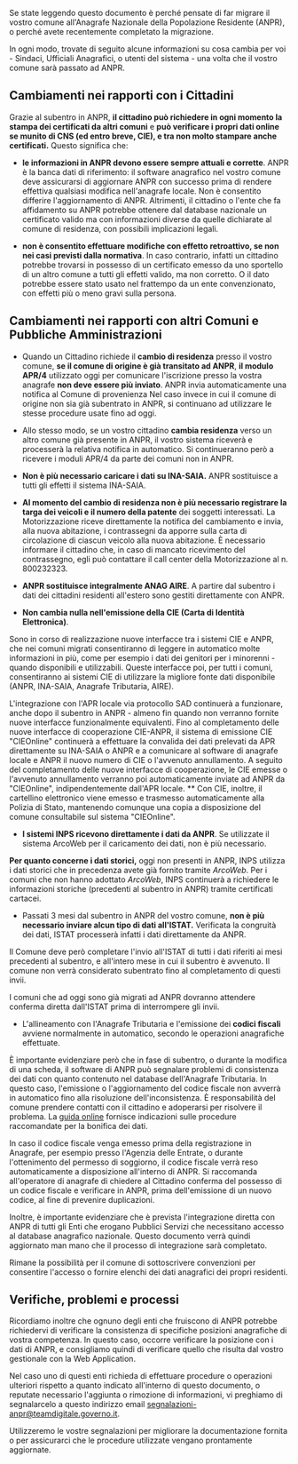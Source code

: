 Se state leggendo questo documento è perché pensate di far migrare il vostro
comune all'Anagrafe Nazionale della Popolazione Residente (ANPR), o perché
avete recentemente completato la migrazione.

In ogni modo, trovate di seguito alcune informazioni su cosa cambia per voi -
Sindaci, Ufficiali Anagrafici, o utenti del sistema - una volta che il vostro
comune sarà passato ad ANPR.

## Cambiamenti nei rapporti con i Cittadini

Grazie al subentro in ANPR, **il cittadino può richiedere in ogni momento la stampa dei certificati da altri comuni** e **può verificare i propri dati online se munito di CNS (ed entro breve, CIE), e tra non molto stampare anche certificati.** Questo significa che:


* **le informazioni in ANPR devono essere sempre attuali e corrette**. ANPR è la banca dati di riferimento: il software anagrafico nel vostro comune deve assicurarsi di aggiornare ANPR con successo prima di rendere effettiva qualsiasi modifica nell'anagrafe locale. Non è consentito differire l'aggiornamento di ANPR. Altrimenti, il cittadino o l'ente che fa affidamento su ANPR potrebbe ottenere dal database nazionale un certificato valido ma con informazioni diverse da quelle dichiarate al comune di residenza, con possibili implicazioni legali.

* **non è consentito effettuare modifiche con effetto retroattivo, se non nei casi previsti dalla normativa**. In caso contrario, infatti un cittadino potrebbe trovarsi in possesso di un certificato emesso da uno sportello di un altro comune a tutti gli effetti valido, ma non corretto. O il dato potrebbe essere stato usato nel frattempo da un ente convenzionato, con effetti più o meno gravi sulla persona.

## Cambiamenti nei rapporti con altri Comuni e Pubbliche Amministrazioni

* Quando un Cittadino richiede il **cambio di residenza** presso il vostro comune, **se il comune di origine è già transitato ad ANPR**, **il modulo APR/4** utilizzato oggi per comunicare l'iscrizione presso la vostra anagrafe **non deve essere più inviato**. ANPR invia automaticamente una notifica al Comune di provenienza
Nel caso invece in cui il comune di origine non sia già subentrato in ANPR, si continuano ad utilizzare le stesse procedure usate fino ad oggi.


* Allo stesso modo, se un vostro cittadino **cambia residenza** verso un altro comune già presente in ANPR, il vostro sistema riceverà e processerà la relativa notifica in automatico.
Si continueranno però a ricevere i moduli APR/4 da parte dei comuni non in ANPR.


* **Non è più necessario caricare i dati su INA-SAIA.** ANPR sostituisce a tutti gli effetti il sistema INA-SAIA.

* **Al momento del cambio di residenza non è più necessario registrare la targa dei veicoli e il numero della patente** dei soggetti interessati. La Motorizzazione riceve direttamente la notifica del cambiamento e invia, alla nuova abitazione, i contrassegni da apporre sulla carta di circolazione di ciascun veicolo alla nuova abitazione. È necessario informare il cittadino che, in caso di mancato ricevimento del contrassegno, egli può contattare il call center della Motorizzazione al n. 800232323.

* **ANPR sostituisce integralmente ANAG AIRE**. A partire dal subentro i dati dei cittadini residenti all'estero sono gestiti direttamente con ANPR.


* **Non cambia nulla nell'emissione della CIE (Carta di Identità Elettronica)**.

Sono in corso di realizzazione nuove interfacce tra i sistemi CIE e ANPR, che nei comuni migrati consentiranno di leggere in automatico molte informazioni in più, come per esempio i dati dei genitori per i minorenni - quando disponibili e utilizzabili. Queste interfacce poi, per tutti i comuni, consentiranno ai sistemi CIE di utilizzare la migliore fonte dati disponibile (ANPR, INA-SAIA, Anagrafe Tributaria, AIRE).

L'integrazione con l'APR locale via protocollo SAD continuerà a funzionare, anche dopo il subentro in ANPR - almeno fin quando non verranno fornite nuove interfacce funzionalmente equivalenti.
Fino al completamento delle nuove interfacce di cooperazione CIE-ANPR, il sistema di emissione CIE "CIEOnline" continuerà a effettuare la convalida dei dati prelevati da APR direttamente su INA-SAIA o ANPR e a comunicare al software di anagrafe locale e ANPR il nuovo numero di CIE o l'avvenuto annullamento. A seguito del completamento delle nuove interfacce di cooperazione, le CIE emesse o l'avvenuto annullamento verranno poi automaticamente inviate ad ANPR da "CIEOnline", indipendentemente dall'APR locale.
**
Con CIE, inoltre, il cartellino elettronico viene emesso e trasmesso automaticamente alla Polizia di Stato, mantenendo comunque una copia a disposizione del comune consultabile sul sistema "CIEOnline".


* **I sistemi INPS ricevono direttamente i dati da ANPR**.
Se utilizzate il sistema ArcoWeb per il caricamento dei dati, non è più necessario.

**Per quanto concerne i dati storici,** oggi non presenti in ANPR, INPS utilizza i dati storici che in precedenza avete già fornito tramite *ArcoWeb*. Per i comuni che non hanno adottato *ArcoWeb*, INPS continuerà a richiedere le informazioni storiche (precedenti al subentro in ANPR) tramite certificati cartacei.


* Passati 3 mesi dal subentro in ANPR del vostro comune, **non è più necessario inviare alcun tipo di dati all'ISTAT.** Verificata la congruità dei dati, ISTAT processerà infatti i dati direttamente da ANPR.

Il Comune deve però completare l'invio all'ISTAT di tutti i dati riferiti ai mesi precedenti al subentro, e all'intero mese in cui il subentro è avvenuto. Il comune non verrà considerato subentrato fino al completamento di questi invii.

I comuni che ad oggi sono già migrati ad ANPR dovranno attendere conferma diretta dall'ISTAT prima di interrompere gli invii.

* L'allineamento con l'Anagrafe Tributaria e l'emissione dei **codici fiscali** avviene normalmente in automatico, secondo le operazioni anagrafiche effettuate.

È importante evidenziare però che in fase di subentro, o durante la modifica di una scheda, il software di ANPR può segnalare problemi di consistenza dei dati con quanto contenuto nel database dell'Anagrafe Tributaria. In questo caso, l'emissione o l'aggiornamento del codice fiscale non avverrà in automatico fino alla risoluzione dell'inconsistenza. È responsabilità del comune prendere contatti con il cittadino e adoperarsi per risolvere il problema. La [guida online](../subentro/index.html) fornisce indicazioni sulle procedure raccomandate per la bonifica dei dati.

In caso il codice fiscale venga emesso prima della registrazione in Anagrafe, per esempio presso l'Agenzia delle Entrate, o durante l'ottenimento del permesso di soggiorno, il codice fiscale verrà reso automaticamente a disposizione all'interno di ANPR.
Si raccomanda all'operatore di anagrafe di chiedere al Cittadino conferma del possesso di un codice fiscale e verificare in ANPR, prima dell'emissione di un nuovo codice, al fine di prevenire duplicazioni.

Inoltre, è importante evidenziare che è prevista l'integrazione diretta con ANPR di tutti gli Enti che erogano Pubblici Servizi che necessitano accesso al database anagrafico nazionale. Questo documento verrà quindi aggiornato man mano che il processo di integrazione sarà completato.

Rimane la possibilità per il comune di sottoscrivere convenzioni per consentire l'accesso o fornire elenchi dei dati anagrafici dei propri residenti.

## Verifiche, problemi e processi

Ricordiamo inoltre che ognuno degli enti che fruiscono di ANPR potrebbe richiedervi di verificare la consistenza di specifiche posizioni anagrafiche di vostra competenza. In questo caso, occorre verificare la posizione con i dati di ANPR, e consigliamo quindi di verificare quello che risulta dal vostro gestionale con la Web Application.

Nel caso uno di questi enti richieda di effettuare procedure o operazioni ulteriori rispetto a quanto indicato all'interno di questo documento, o reputate necessario l'aggiunta o rimozione di informazioni, vi preghiamo di segnalarcelo a questo indirizzo email [segnalazioni-anpr@teamdigitale.governo.it](mailto:segnalazioni-anpr@teamdigitale.governo.it).


Utilizzeremo le vostre segnalazioni per migliorare la documentazione fornita o per assicurarci che le procedure utilizzate vengano prontamente aggiornate.
